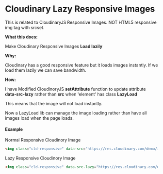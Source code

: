 # Cloudinary Lazy Responsive Images

This is related to CloudinaryJS Responsive Images. NOT HTML5 responsive img tag with srcset.

**What this does:**

Make Cloudinary Responsive Images **Load lazily**

**Why:**

Cloudinary has a good responsive feature but it loads images instantly. If we load them lazily we can save bandwidth.

**How:**
 
I have Modified CloudinoryJS **setAttribute** function to update attribute **data-src-lazy** rather than **src** when 'element' has class **LazyLoad**

This means that the image will not load instantly.

Now a LazyLoad lib can manage the image loading rather than have all images load when the page loads.

 
#### Example
Normal Responsive Cloudinory Image 
```html 
<img class="cld-responsive" data-src="https://res.cloudinary.com/demo/image/upload/w_auto,c_scale/sample.jpg" />
```
Lazy Responsive Cloudinory Image 
```html 
<img class="cld-responsive" data-src-lazy="https://res.cloudinary.com/demo/image/upload/w_auto,c_scale/sample.jpg" />
```